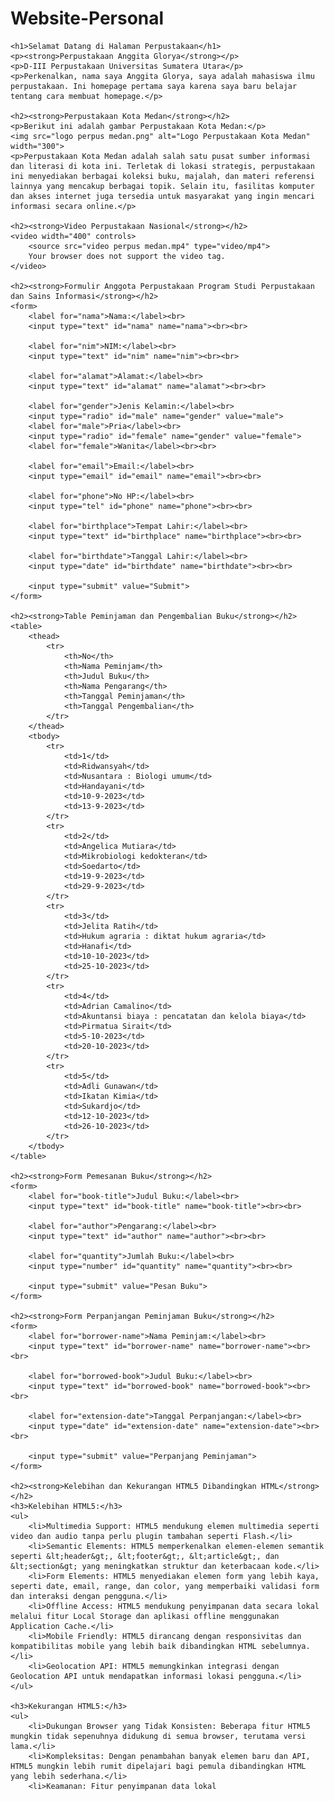 # Website-Personal

<!DOCTYPE html>
<html lang="en">
<head>
    <meta charset="UTF-8">
    <meta name="viewport" content="width=device-width, initial-scale=1.0">
    <title>Perpustakaan Anggita Glorya</title>
    <style>
        table, th, td {
            border: 1px solid black;
            border-collapse: collapse;
            padding: 8px;
        }
        th {
            background-color: #f2f2f2;
        }
        form {
            margin-top: 20px;
        }
    </style>
</head>
<body>

    <h1>Selamat Datang di Halaman Perpustakaan</h1>
    <p><strong>Perpustakaan Anggita Glorya</strong></p>
    <p>D-III Perpustakaan Universitas Sumatera Utara</p>
    <p>Perkenalkan, nama saya Anggita Glorya, saya adalah mahasiswa ilmu perpustakaan. Ini homepage pertama saya karena saya baru belajar tentang cara membuat homepage.</p>

    <h2><strong>Perpustakaan Kota Medan</strong></h2>
    <p>Berikut ini adalah gambar Perpustakaan Kota Medan:</p>
    <img src="logo perpus medan.png" alt="Logo Perpustakaan Kota Medan" width="300">
    <p>Perpustakaan Kota Medan adalah salah satu pusat sumber informasi dan literasi di kota ini. Terletak di lokasi strategis, perpustakaan ini menyediakan berbagai koleksi buku, majalah, dan materi referensi lainnya yang mencakup berbagai topik. Selain itu, fasilitas komputer dan akses internet juga tersedia untuk masyarakat yang ingin mencari informasi secara online.</p>
    
    <h2><strong>Video Perpustakaan Nasional</strong></h2>
    <video width="400" controls>
        <source src="video perpus medan.mp4" type="video/mp4">
        Your browser does not support the video tag.
    </video>

    <h2><strong>Formulir Anggota Perpustakaan Program Studi Perpustakaan dan Sains Informasi</strong></h2>
    <form>
        <label for="nama">Nama:</label><br>
        <input type="text" id="nama" name="nama"><br><br>
        
        <label for="nim">NIM:</label><br>
        <input type="text" id="nim" name="nim"><br><br>

        <label for="alamat">Alamat:</label><br>
        <input type="text" id="alamat" name="alamat"><br><br>

        <label for="gender">Jenis Kelamin:</label><br>
        <input type="radio" id="male" name="gender" value="male">
        <label for="male">Pria</label><br>
        <input type="radio" id="female" name="gender" value="female">
        <label for="female">Wanita</label><br><br>

        <label for="email">Email:</label><br>
        <input type="email" id="email" name="email"><br><br>

        <label for="phone">No HP:</label><br>
        <input type="tel" id="phone" name="phone"><br><br>

        <label for="birthplace">Tempat Lahir:</label><br>
        <input type="text" id="birthplace" name="birthplace"><br><br>

        <label for="birthdate">Tanggal Lahir:</label><br>
        <input type="date" id="birthdate" name="birthdate"><br><br>

        <input type="submit" value="Submit">
    </form>

    <h2><strong>Table Peminjaman dan Pengembalian Buku</strong></h2>
    <table>
        <thead>
            <tr>
                <th>No</th>
                <th>Nama Peminjam</th>
                <th>Judul Buku</th>
                <th>Nama Pengarang</th>
                <th>Tanggal Peminjaman</th>
                <th>Tanggal Pengembalian</th>
            </tr>
        </thead>
        <tbody>
            <tr>
                <td>1</td>
                <td>Ridwansyah</td>
                <td>Nusantara : Biologi umum</td>
                <td>Handayani</td>
                <td>10-9-2023</td>
                <td>13-9-2023</td>
            </tr>
            <tr>
                <td>2</td>
                <td>Angelica Mutiara</td>
                <td>Mikrobiologi kedokteran</td>
                <td>Soedarto</td>
                <td>19-9-2023</td>
                <td>29-9-2023</td>
            </tr>
            <tr>
                <td>3</td>
                <td>Jelita Ratih</td>
                <td>Hukum agraria : diktat hukum agraria</td>
                <td>Hanafi</td>
                <td>10-10-2023</td>
                <td>25-10-2023</td>
            </tr>
            <tr>
                <td>4</td>
                <td>Adrian Camalino</td>
                <td>Akuntansi biaya : pencatatan dan kelola biaya</td>
                <td>Pirmatua Sirait</td>
                <td>5-10-2023</td>
                <td>20-10-2023</td>
            </tr>
            <tr>
                <td>5</td>
                <td>Adli Gunawan</td>
                <td>Ikatan Kimia</td>
                <td>Sukardjo</td>
                <td>12-10-2023</td>
                <td>26-10-2023</td>
            </tr>
        </tbody>
    </table>

    <h2><strong>Form Pemesanan Buku</strong></h2>
    <form>
        <label for="book-title">Judul Buku:</label><br>
        <input type="text" id="book-title" name="book-title"><br><br>

        <label for="author">Pengarang:</label><br>
        <input type="text" id="author" name="author"><br><br>

        <label for="quantity">Jumlah Buku:</label><br>
        <input type="number" id="quantity" name="quantity"><br><br>

        <input type="submit" value="Pesan Buku">
    </form>

    <h2><strong>Form Perpanjangan Peminjaman Buku</strong></h2>
    <form>
        <label for="borrower-name">Nama Peminjam:</label><br>
        <input type="text" id="borrower-name" name="borrower-name"><br><br>

        <label for="borrowed-book">Judul Buku:</label><br>
        <input type="text" id="borrowed-book" name="borrowed-book"><br><br>

        <label for="extension-date">Tanggal Perpanjangan:</label><br>
        <input type="date" id="extension-date" name="extension-date"><br><br>

        <input type="submit" value="Perpanjang Peminjaman">
    </form>

    <h2><strong>Kelebihan dan Kekurangan HTML5 Dibandingkan HTML</strong></h2>
    <h3>Kelebihan HTML5:</h3>
    <ul>
        <li>Multimedia Support: HTML5 mendukung elemen multimedia seperti video dan audio tanpa perlu plugin tambahan seperti Flash.</li>
        <li>Semantic Elements: HTML5 memperkenalkan elemen-elemen semantik seperti &lt;header&gt;, &lt;footer&gt;, &lt;article&gt;, dan &lt;section&gt; yang meningkatkan struktur dan keterbacaan kode.</li>
        <li>Form Elements: HTML5 menyediakan elemen form yang lebih kaya, seperti date, email, range, dan color, yang memperbaiki validasi form dan interaksi dengan pengguna.</li>
        <li>Offline Access: HTML5 mendukung penyimpanan data secara lokal melalui fitur Local Storage dan aplikasi offline menggunakan Application Cache.</li>
        <li>Mobile Friendly: HTML5 dirancang dengan responsivitas dan kompatibilitas mobile yang lebih baik dibandingkan HTML sebelumnya.</li>
        <li>Geolocation API: HTML5 memungkinkan integrasi dengan Geolocation API untuk mendapatkan informasi lokasi pengguna.</li>
    </ul>

    <h3>Kekurangan HTML5:</h3>
    <ul>
        <li>Dukungan Browser yang Tidak Konsisten: Beberapa fitur HTML5 mungkin tidak sepenuhnya didukung di semua browser, terutama versi lama.</li>
        <li>Kompleksitas: Dengan penambahan banyak elemen baru dan API, HTML5 mungkin lebih rumit dipelajari bagi pemula dibandingkan HTML yang lebih sederhana.</li>
        <li>Keamanan: Fitur penyimpanan data lokal
